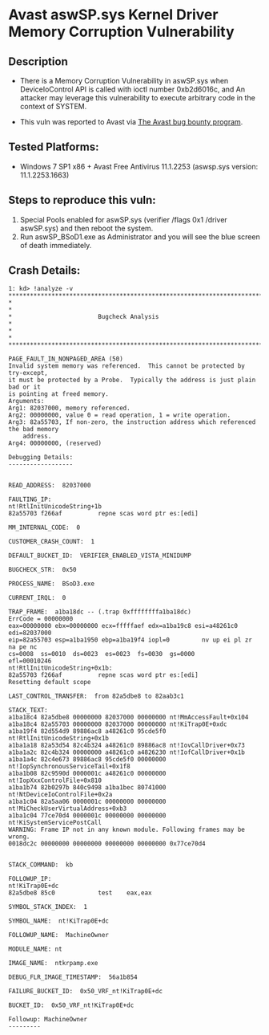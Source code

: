 # Avast aswSP.sys Kernel Driver Memory Corruption Vulnerability

## Description

- There is a Memory Corruption Vulnerability in aswSP.sys when DeviceIoControl API is called with ioctl number 0xb2d6016c, and An attacker may leverage this vulnerability to execute arbitrary code in the context of SYSTEM.

- This vuln was reported to Avast via [The Avast bug bounty program](https://www.avast.com/bug-bounty).


## Tested Platforms: 
- Windows 7 SP1 x86 + Avast Free Antivirus 11.1.2253 (aswsp.sys version: 11.1.2253.1663)

## Steps to reproduce this vuln:
1. Special Pools enabled for aswSP.sys (verifier /flags 0x1 /driver aswSP.sys) and then reboot the system.
2. Run aswSP_BSoD1.exe as Administrator and you will see the blue screen of death immediately.

## Crash Details:


```
1: kd> !analyze -v
*******************************************************************************
*                                                                             *
*                        Bugcheck Analysis                                    *
*                                                                             *
*******************************************************************************

PAGE_FAULT_IN_NONPAGED_AREA (50)
Invalid system memory was referenced.  This cannot be protected by try-except,
it must be protected by a Probe.  Typically the address is just plain bad or it
is pointing at freed memory.
Arguments:
Arg1: 82037000, memory referenced.
Arg2: 00000000, value 0 = read operation, 1 = write operation.
Arg3: 82a55703, If non-zero, the instruction address which referenced the bad memory
	address.
Arg4: 00000000, (reserved)

Debugging Details:
------------------


READ_ADDRESS:  82037000 

FAULTING_IP: 
nt!RtlInitUnicodeString+1b
82a55703 f266af          repne scas word ptr es:[edi]

MM_INTERNAL_CODE:  0

CUSTOMER_CRASH_COUNT:  1

DEFAULT_BUCKET_ID:  VERIFIER_ENABLED_VISTA_MINIDUMP

BUGCHECK_STR:  0x50

PROCESS_NAME:  BSoD3.exe

CURRENT_IRQL:  0

TRAP_FRAME:  a1ba18dc -- (.trap 0xffffffffa1ba18dc)
ErrCode = 00000000
eax=00000000 ebx=00000000 ecx=fffffaef edx=a1ba19c8 esi=a48261c0 edi=82037000
eip=82a55703 esp=a1ba1950 ebp=a1ba19f4 iopl=0         nv up ei pl zr na pe nc
cs=0008  ss=0010  ds=0023  es=0023  fs=0030  gs=0000             efl=00010246
nt!RtlInitUnicodeString+0x1b:
82a55703 f266af          repne scas word ptr es:[edi]
Resetting default scope

LAST_CONTROL_TRANSFER:  from 82a5dbe8 to 82aab3c1

STACK_TEXT:  
a1ba18c4 82a5dbe8 00000000 82037000 00000000 nt!MmAccessFault+0x104
a1ba18c4 82a55703 00000000 82037000 00000000 nt!KiTrap0E+0xdc
a1ba19f4 82d554d9 89886ac8 a48261c0 95cde5f0 nt!RtlInitUnicodeString+0x1b
a1ba1a18 82a53d54 82c4b324 a48261c0 89886ac8 nt!IovCallDriver+0x73
a1ba1a2c 82c4b324 00000000 a48261c0 a4826230 nt!IofCallDriver+0x1b
a1ba1a4c 82c4e673 89886ac8 95cde5f0 00000000 nt!IopSynchronousServiceTail+0x1f8
a1ba1b08 82c9590d 0000001c a48261c0 00000000 nt!IopXxxControlFile+0x810
a1ba1b74 82b0297b 840c9498 a1ba1bec 80741000 nt!NtDeviceIoControlFile+0x2a
a1ba1c04 82a5aa06 0000001c 00000000 00000000 nt!MiCheckUserVirtualAddress+0xb3
a1ba1c04 77ce70d4 0000001c 00000000 00000000 nt!KiSystemServicePostCall
WARNING: Frame IP not in any known module. Following frames may be wrong.
0018dc2c 00000000 00000000 00000000 00000000 0x77ce70d4


STACK_COMMAND:  kb

FOLLOWUP_IP: 
nt!KiTrap0E+dc
82a5dbe8 85c0            test    eax,eax

SYMBOL_STACK_INDEX:  1

SYMBOL_NAME:  nt!KiTrap0E+dc

FOLLOWUP_NAME:  MachineOwner

MODULE_NAME: nt

IMAGE_NAME:  ntkrpamp.exe

DEBUG_FLR_IMAGE_TIMESTAMP:  56a1b854

FAILURE_BUCKET_ID:  0x50_VRF_nt!KiTrap0E+dc

BUCKET_ID:  0x50_VRF_nt!KiTrap0E+dc

Followup: MachineOwner
---------
```